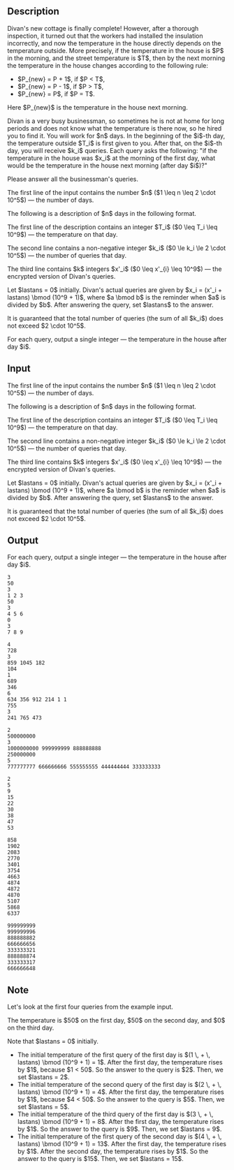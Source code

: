 ## Description

<div><p><span class="tex-font-style-it">Divan</span>'s new cottage is finally complete! However, after a thorough inspection, it turned out that the workers had installed the insulation incorrectly, and now the temperature in the house directly depends on the temperature outside. More precisely, if the temperature in the house is $P$ in the morning, and the street temperature is $T$, then by the next morning the temperature in the house changes according to the following rule: </p><ul> <li> $P_{new} = P + 1$, if $P &lt; T$, </li><li> $P_{new} = P - 1$, if $P &gt; T$, </li><li> $P_{new} = P$, if $P = T$. </li></ul> Here $P_{new}$ is the temperature in the house next morning.<p><span class="tex-font-style-it">Divan</span> is a very busy businessman, so sometimes he is not at home for long periods and does not know what the temperature is there now, so he hired you to find it. You will work for $n$ days. In the beginning of the $i$-th day, the temperature outside $T_i$ is first given to you. After that, on the $i$-th day, you will receive $k_i$ queries. Each query asks the following: "if the temperature in the house was $x_i$ at the morning of the <span class="tex-font-style-bf">first</span> day, what would be the temperature in the house next morning (after day $i$)?"</p><p>Please answer all the businessman's queries.</p></div><div class="input-specification"><p>The first line of the input contains the number $n$ ($1 \leq n \leq 2 \cdot 10^5$) — the number of days.</p><p>The following is a description of $n$ days in the following format.</p><p>The first line of the description contains an integer $T_i$ ($0 \leq T_i \leq 10^9$) — the temperature on that day.</p><p>The second line contains a non-negative integer $k_i$ ($0 \le k_i \le 2 \cdot 10^5$) — the number of queries that day.</p><p>The third line contains $k$ integers $x'_i$ ($0 \leq x'_{i} \leq 10^9$) — the encrypted version of Divan's queries.</p><p>Let $lastans = 0$ initially. Divan's actual queries are given by $x_i = (x'_i + lastans) \bmod (10^9 + 1)$, where $a \bmod b$ is the reminder when $a$ is divided by $b$. After answering the query, set $lastans$ to the answer.</p><p>It is guaranteed that the total number of queries (the sum of all $k_i$) does not exceed $2 \cdot 10^5$.</p></div><div class="output-specification"><p>For each query, output a single integer — the temperature in the house after day $i$.</p></div>

## Input

<p>The first line of the input contains the number $n$ ($1 \leq n \leq 2 \cdot 10^5$) — the number of days.</p><p>The following is a description of $n$ days in the following format.</p><p>The first line of the description contains an integer $T_i$ ($0 \leq T_i \leq 10^9$) — the temperature on that day.</p><p>The second line contains a non-negative integer $k_i$ ($0 \le k_i \le 2 \cdot 10^5$) — the number of queries that day.</p><p>The third line contains $k$ integers $x'_i$ ($0 \leq x'_{i} \leq 10^9$) — the encrypted version of Divan's queries.</p><p>Let $lastans = 0$ initially. Divan's actual queries are given by $x_i = (x'_i + lastans) \bmod (10^9 + 1)$, where $a \bmod b$ is the reminder when $a$ is divided by $b$. After answering the query, set $lastans$ to the answer.</p><p>It is guaranteed that the total number of queries (the sum of all $k_i$) does not exceed $2 \cdot 10^5$.</p>

## Output

<p>For each query, output a single integer — the temperature in the house after day $i$.</p>





```input1
3
50
3
1 2 3
50
3
4 5 6
0
3
7 8 9
```




```input2
4
728
3
859 1045 182
104
1
689
346
6
634 356 912 214 1 1
755
3
241 765 473
```




```input3
2
500000000
3
1000000000 999999999 888888888
250000000
5
777777777 666666666 555555555 444444444 333333333
```




```output1
2
5
9
15
22
30
38
47
53
```




```output2
858
1902
2083
2770
3401
3754
4663
4874
4872
4870
5107
5868
6337
```




```output3
999999999
999999996
888888882
666666656
333333321
888888874
333333317
666666648
```



## Note

<p>Let's look at the first four queries from the example input.</p><p>The temperature is $50$ on the first day, $50$ on the second day, and $0$ on the third day.</p><p>Note that $lastans = 0$ initially.</p><ul><li> The initial temperature of the first query of the first day is $(1 \, + \, lastans) \bmod (10^9 + 1) = 1$. After the first day, the temperature rises by $1$, because $1 &lt; 50$. So the answer to the query is $2$. Then, we set $lastans = 2$.</li><li> The initial temperature of the second query of the first day is $(2 \, + \, lastans) \bmod (10^9 + 1) = 4$. After the first day, the temperature rises by $1$, because $4 &lt; 50$. So the answer to the query is $5$. Then, we set $lastans = 5$.</li><li> The initial temperature of the third query of the first day is $(3 \, + \, lastans) \bmod (10^9 + 1) = 8$. After the first day, the temperature rises by $1$. So the answer to the query is $9$. Then, we set $lastans = 9$.</li><li> The initial temperature of the first query of the second day is $(4 \, + \, lastans) \bmod (10^9 + 1) = 13$. After the first day, the temperature rises by $1$. After the second day, the temperature rises by $1$. So the answer to the query is $15$. Then, we set $lastans = 15$.</li></ul>
